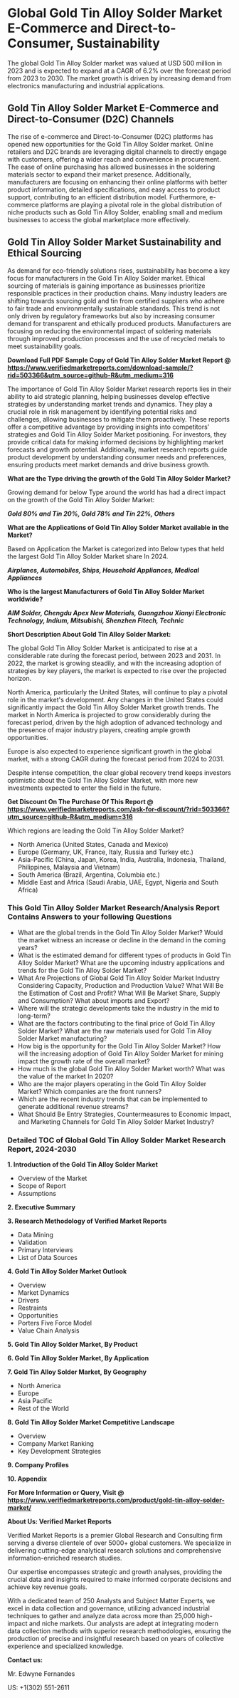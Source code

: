 <h1>Global Gold Tin Alloy Solder Market E-Commerce and Direct-to-Consumer, Sustainability</h1><p class=""><p>The global Gold Tin Alloy Solder market was valued at USD 500 million in 2023 and is expected to expand at a CAGR of 6.2% over the forecast period from 2023 to 2030. The market growth is driven by increasing demand from electronics manufacturing and industrial applications.</p> <h2>Gold Tin Alloy Solder Market E-Commerce and Direct-to-Consumer (D2C) Channels</h2> <p>The rise of e-commerce and Direct-to-Consumer (D2C) platforms has opened new opportunities for the Gold Tin Alloy Solder market. Online retailers and D2C brands are leveraging digital channels to directly engage with customers, offering a wider reach and convenience in procurement. The ease of online purchasing has allowed businesses in the soldering materials sector to expand their market presence. Additionally, manufacturers are focusing on enhancing their online platforms with better product information, detailed specifications, and easy access to product support, contributing to an efficient distribution model. Furthermore, e-commerce platforms are playing a pivotal role in the global distribution of niche products such as Gold Tin Alloy Solder, enabling small and medium businesses to access the global marketplace more effectively.</p> <h2>Gold Tin Alloy Solder Market Sustainability and Ethical Sourcing</h2> <p>As demand for eco-friendly solutions rises, sustainability has become a key focus for manufacturers in the Gold Tin Alloy Solder market. Ethical sourcing of materials is gaining importance as businesses prioritize responsible practices in their production chains. Many industry leaders are shifting towards sourcing gold and tin from certified suppliers who adhere to fair trade and environmentally sustainable standards. This trend is not only driven by regulatory frameworks but also by increasing consumer demand for transparent and ethically produced products. Manufacturers are focusing on reducing the environmental impact of soldering materials through improved production processes and the use of recycled metals to meet sustainability goals.</p> </p><p class=""><strong>Download Full PDF Sample Copy of Gold Tin Alloy Solder Market Report @ <a href="https://www.verifiedmarketreports.com/download-sample/?rid=503366&utm_source=github-R&utm_medium=316" target="_blank">https://www.verifiedmarketreports.com/download-sample/?rid=503366&utm_source=github-R&utm_medium=316</a></strong></p><p>The importance of&nbsp;Gold Tin Alloy Solder Market research reports lies in their ability to aid strategic planning, helping businesses develop effective strategies by understanding market trends and dynamics. They play a crucial role in risk management by identifying potential risks and challenges, allowing businesses to mitigate them proactively. These reports offer a competitive advantage by providing insights into competitors' strategies and Gold Tin Alloy Solder Market positioning. For investors, they provide critical data for making informed decisions by highlighting market forecasts and growth potential. Additionally, market research reports guide product development by understanding consumer needs and preferences, ensuring products meet market demands and drive business growth.</p><p><strong>What are the&nbsp;Type driving the growth of the Gold Tin Alloy Solder Market?</strong></p><p id="" class="">Growing demand for below Type around the world has had a direct impact on the growth of the Gold Tin Alloy Solder Market:</p><p class=""><em><strong>Gold 80% and Tin 20%, Gold 78% and Tin 22%, Others</strong></em></p><p class=""><strong>What are the&nbsp;Applications&nbsp;of Gold Tin Alloy Solder Market available in the Market?</strong></p><p id="" class="">Based on Application the Market is categorized into Below types that held the largest Gold Tin Alloy Solder Market share In 2024.</p><p class=""><em><strong>Airplanes, Automobiles, Ships, Household Appliances, Medical Appliances</strong></em></p><p class=""><strong>Who is the largest Manufacturers of Gold Tin Alloy Solder Market worldwide?</strong></p><p><em><strong>AIM Solder, Chengdu Apex New Materials, Guangzhou Xianyi Electronic Technology, Indium, Mitsubishi, Shenzhen Fitech, Technic</strong></em></p><p id="" class=""><strong>Short Description About Gold Tin Alloy Solder Market:</strong></p><p>The global Gold Tin Alloy Solder Market is anticipated to rise at a considerable rate during the forecast period, between 2023 and 2031. In 2022, the market is growing steadily, and with the increasing adoption of strategies by key players, the market is expected to rise over the projected horizon.</p><p>North America, particularly the United States, will continue to play a pivotal role in the market's development. Any changes in the United States could significantly impact the Gold Tin Alloy Solder Market growth trends. The market in North America is projected to grow considerably during the forecast period, driven by the high adoption of advanced technology and the presence of major industry players, creating ample growth opportunities.</p><p>Europe is also expected to experience significant growth in the global market, with a strong CAGR during the forecast period from 2024 to 2031.</p><p>Despite intense competition, the clear global recovery trend keeps investors optimistic about the Gold Tin Alloy Solder Market, with more new investments expected to enter the field in the future.</p><p id="" class=""><strong>Get Discount On The Purchase Of This Report @ <a href="https://www.verifiedmarketreports.com/ask-for-discount/?rid=503366?utm_source=github-R&utm_medium=316" target="_blank">https://www.verifiedmarketreports.com/ask-for-discount/?rid=503366?utm_source=github-R&utm_medium=316</a></strong></p><p class="">Which regions are leading the Gold Tin Alloy Solder Market?</p><ul><li>North America (United States, Canada and Mexico)</li><li>Europe (Germany, UK, France, Italy, Russia and Turkey etc.)</li><li>Asia-Pacific (China, Japan, Korea, India, Australia, Indonesia, Thailand, Philippines, Malaysia and Vietnam)</li><li>South America (Brazil, Argentina, Columbia etc.)</li><li>Middle East and Africa (Saudi Arabia, UAE, Egypt, Nigeria and South Africa)</li></ul><h3 id="" class="">This Gold Tin Alloy Solder Market Research/Analysis Report Contains Answers to your following Questions</h3><ul><li>What are the global trends in the Gold Tin Alloy Solder Market? Would the market witness an increase or decline in the demand in the coming years?</li><li>What is the estimated demand for different types of products in Gold Tin Alloy Solder Market? What are the upcoming industry applications and trends for the Gold Tin Alloy Solder Market?</li><li>What Are Projections of Global Gold Tin Alloy Solder Market Industry Considering Capacity, Production and Production Value? What Will Be the Estimation of Cost and Profit? What Will Be Market Share, Supply and Consumption? What about imports and Export?</li><li>Where will the strategic developments take the industry in the mid to long-term?</li><li>What are the factors contributing to the final price of Gold Tin Alloy Solder Market? What are the raw materials used for Gold Tin Alloy Solder Market manufacturing?</li><li>How big is the opportunity for the Gold Tin Alloy Solder Market? How will the increasing adoption of Gold Tin Alloy Solder Market for mining impact the growth rate of the overall market?</li><li>How much is the global Gold Tin Alloy Solder Market worth? What was the value of the market In 2020?</li><li>Who are the major players operating in the Gold Tin Alloy Solder Market? Which companies are the front runners?</li><li>Which are the recent industry trends that can be implemented to generate additional revenue streams?</li><li>What Should Be Entry Strategies, Countermeasures to Economic Impact, and Marketing Channels for Gold Tin Alloy Solder Market Industry?</li></ul><h3 id="" class="">Detailed TOC of Global Gold Tin Alloy Solder Market Research Report, 2024-2030</h3><p id="" class=""><strong>1. Introduction of the Gold Tin Alloy Solder Market</strong></p><ul><li>Overview of the Market</li><li>Scope of Report</li><li>Assumptions</li></ul><p id="" class=""><strong>2. Executive Summary</strong></p><p id="" class=""><strong>3. Research Methodology of Verified Market Reports</strong></p><ul><li>Data Mining</li><li>Validation</li><li>Primary Interviews</li><li>List of Data Sources</li></ul><p id="" class=""><strong>4. Gold Tin Alloy Solder Market Outlook</strong></p><ul><li>Overview</li><li>Market Dynamics</li><li>Drivers</li><li>Restraints</li><li>Opportunities</li><li>Porters Five Force Model</li><li>Value Chain Analysis</li></ul><p id="" class=""><strong>5. Gold Tin Alloy Solder Market, By Product</strong></p><p id="" class=""><strong>6. Gold Tin Alloy Solder Market, By Application</strong></p><p id="" class=""><strong>7. Gold Tin Alloy Solder Market, By Geography</strong></p><ul><li>North America</li><li>Europe</li><li>Asia Pacific</li><li>Rest of the World</li></ul><p id="" class=""><strong>8. Gold Tin Alloy Solder Market Competitive Landscape</strong></p><ul><li>Overview</li><li>Company Market Ranking</li><li>Key Development Strategies</li></ul><p id="" class=""><strong>9. Company Profiles</strong></p><p id="" class=""><strong>10. Appendix</strong></p><p id="" class=""><strong>For More Information or Query, Visit @ <a href="https://www.verifiedmarketreports.com/product/gold-tin-alloy-solder-market/" target="_blank">https://www.verifiedmarketreports.com/product/gold-tin-alloy-solder-market/</a></strong></p><p id="" class=""><strong>About Us: Verified Market Reports</strong></p><p id="" class="">Verified Market Reports is a premier Global Research and Consulting firm serving a diverse clientele of over 5000+ global customers. We specialize in delivering cutting-edge analytical research solutions and comprehensive information-enriched research studies.</p><p id="" class="">Our expertise encompasses strategic and growth analyses, providing the crucial data and insights required to make informed corporate decisions and achieve key revenue goals.</p><p id="" class="">With a dedicated team of 250 Analysts and Subject Matter Experts, we excel in data collection and governance, utilizing advanced industrial techniques to gather and analyze data across more than 25,000 high-impact and niche markets. Our analysts are adept at integrating modern data collection methods with superior research methodologies, ensuring the production of precise and insightful research based on years of collective experience and specialized knowledge.</p><p id="" class=""><strong>Contact us:</strong></p><p id="" class="">Mr. Edwyne Fernandes</p><p id="" class="">US: +1(302) 551-2611</p>